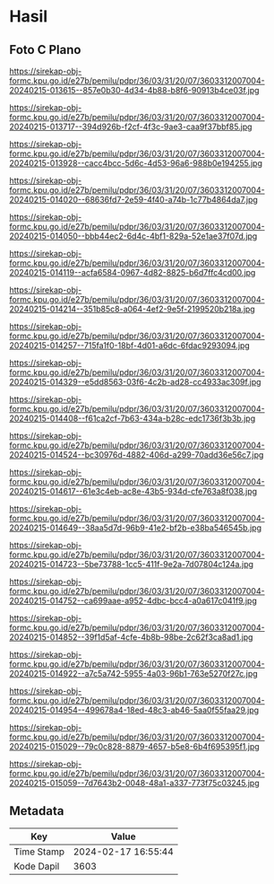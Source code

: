 # Hasil

## Foto C Plano

https://sirekap-obj-formc.kpu.go.id/e27b/pemilu/pdpr/36/03/31/20/07/3603312007004-20240215-013615--857e0b30-4d34-4b88-b8f6-90913b4ce03f.jpg

https://sirekap-obj-formc.kpu.go.id/e27b/pemilu/pdpr/36/03/31/20/07/3603312007004-20240215-013717--394d926b-f2cf-4f3c-9ae3-caa9f37bbf85.jpg

https://sirekap-obj-formc.kpu.go.id/e27b/pemilu/pdpr/36/03/31/20/07/3603312007004-20240215-013928--cacc4bcc-5d6c-4d53-96a6-988b0e194255.jpg

https://sirekap-obj-formc.kpu.go.id/e27b/pemilu/pdpr/36/03/31/20/07/3603312007004-20240215-014020--68636fd7-2e59-4f40-a74b-1c77b4864da7.jpg

https://sirekap-obj-formc.kpu.go.id/e27b/pemilu/pdpr/36/03/31/20/07/3603312007004-20240215-014050--bbb44ec2-6d4c-4bf1-829a-52e1ae37f07d.jpg

https://sirekap-obj-formc.kpu.go.id/e27b/pemilu/pdpr/36/03/31/20/07/3603312007004-20240215-014119--acfa6584-0967-4d82-8825-b6d7ffc4cd00.jpg

https://sirekap-obj-formc.kpu.go.id/e27b/pemilu/pdpr/36/03/31/20/07/3603312007004-20240215-014214--351b85c8-a064-4ef2-9e5f-2199520b218a.jpg

https://sirekap-obj-formc.kpu.go.id/e27b/pemilu/pdpr/36/03/31/20/07/3603312007004-20240215-014257--715fa1f0-18bf-4d01-a6dc-6fdac9293094.jpg

https://sirekap-obj-formc.kpu.go.id/e27b/pemilu/pdpr/36/03/31/20/07/3603312007004-20240215-014329--e5dd8563-03f6-4c2b-ad28-cc4933ac309f.jpg

https://sirekap-obj-formc.kpu.go.id/e27b/pemilu/pdpr/36/03/31/20/07/3603312007004-20240215-014408--f61ca2cf-7b63-434a-b28c-edc1736f3b3b.jpg

https://sirekap-obj-formc.kpu.go.id/e27b/pemilu/pdpr/36/03/31/20/07/3603312007004-20240215-014524--bc30976d-4882-406d-a299-70add36e56c7.jpg

https://sirekap-obj-formc.kpu.go.id/e27b/pemilu/pdpr/36/03/31/20/07/3603312007004-20240215-014617--61e3c4eb-ac8e-43b5-934d-cfe763a8f038.jpg

https://sirekap-obj-formc.kpu.go.id/e27b/pemilu/pdpr/36/03/31/20/07/3603312007004-20240215-014649--38aa5d7d-96b9-41e2-bf2b-e38ba546545b.jpg

https://sirekap-obj-formc.kpu.go.id/e27b/pemilu/pdpr/36/03/31/20/07/3603312007004-20240215-014723--5be73788-1cc5-411f-9e2a-7d07804c124a.jpg

https://sirekap-obj-formc.kpu.go.id/e27b/pemilu/pdpr/36/03/31/20/07/3603312007004-20240215-014752--ca699aae-a952-4dbc-bcc4-a0a617c041f9.jpg

https://sirekap-obj-formc.kpu.go.id/e27b/pemilu/pdpr/36/03/31/20/07/3603312007004-20240215-014852--39f1d5af-4cfe-4b8b-98be-2c62f3ca8ad1.jpg

https://sirekap-obj-formc.kpu.go.id/e27b/pemilu/pdpr/36/03/31/20/07/3603312007004-20240215-014922--a7c5a742-5955-4a03-96b1-763e5270f27c.jpg

https://sirekap-obj-formc.kpu.go.id/e27b/pemilu/pdpr/36/03/31/20/07/3603312007004-20240215-014954--499678a4-18ed-48c3-ab46-5aa0f55faa29.jpg

https://sirekap-obj-formc.kpu.go.id/e27b/pemilu/pdpr/36/03/31/20/07/3603312007004-20240215-015029--79c0c828-8879-4657-b5e8-6b4f695395f1.jpg

https://sirekap-obj-formc.kpu.go.id/e27b/pemilu/pdpr/36/03/31/20/07/3603312007004-20240215-015059--7d7643b2-0048-48a1-a337-773f75c03245.jpg


## Metadata

| Key        | Value               |
| ---------- | ------------------- |
| Time Stamp | 2024-02-17 16:55:44 |
| Kode Dapil | 3603                |



